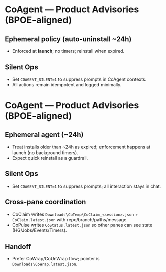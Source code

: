 ﻿# CoAgent — Product Advisories (BPOE-aligned)

## Ephemeral policy (auto-uninstall ~24h)
- Enforced at **launch**; no timers; reinstall when expired.

## Silent Ops
- Set `COAGENT_SILENT=1` to suppress prompts in CoAgent contexts.
- All actions remain idempotent and logged minimally.
# CoAgent — Product Advisories (BPOE-aligned)

## Ephemeral agent (~24h)
- Treat installs older than ~24h as expired; enforcement happens at launch (no background timers).
- Expect quick reinstall as a guardrail.

## Silent Ops
- Set `COAGENT_SILENT=1` to suppress prompts; all interaction stays in chat.

## Cross-pane coordination
- CoClaim writes `Downloads\CoTemp\CoClaim_<session>.json` + `CoClaim.latest.json` with repo/branch/paths/message.
- CoPulse writes `CoStatus.latest.json` so other panes can see state (HG/Jobs/Events/Timers).

## Handoff
- Prefer CoWrap/CoUnWrap flow; pointer is `Downloads\CoWrap.latest.json`.
